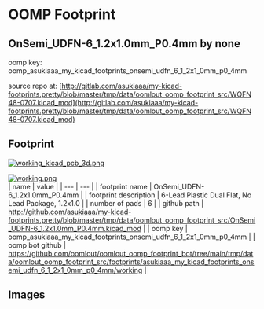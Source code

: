 # OOMP Footprint  
## OnSemi_UDFN-6_1.2x1.0mm_P0.4mm  by none  
  
oomp key: oomp_asukiaaa_my_kicad_footprints_onsemi_udfn_6_1_2x1_0mm_p0_4mm  
  
source repo at: [http://gitlab.com/asukiaaa/my-kicad-footprints.pretty/blob/master/tmp/data/oomlout_oomp_footprint_src/WQFN48-0707.kicad_mod](http://gitlab.com/asukiaaa/my-kicad-footprints.pretty/blob/master/tmp/data/oomlout_oomp_footprint_src/WQFN48-0707.kicad_mod)  
## Footprint  
  
[![working_kicad_pcb_3d.png](working_kicad_pcb_3d_600.png)](working_kicad_pcb_3d.png)  
  
[![working.png](working_600.png)](working.png)  
| name | value | 
| --- | --- | 
| footprint name | OnSemi_UDFN-6_1.2x1.0mm_P0.4mm | 
| footprint description | 6-Lead Plastic Dual Flat, No Lead Package, 1.2x1.0 | 
| number of pads | 6 | 
| github path | http://github.com/asukiaaa/my-kicad-footprints.pretty/blob/master/tmp/data/oomlout_oomp_footprint_src/OnSemi_UDFN-6_1.2x1.0mm_P0.4mm.kicad_mod | 
| oomp key | oomp_asukiaaa_my_kicad_footprints_onsemi_udfn_6_1_2x1_0mm_p0_4mm | 
| oomp bot github | https://github.com/oomlout/oomlout_oomp_footprint_bot/tree/main/tmp/data/oomlout_oomp_footprint_src/footprints/asukiaaa_my_kicad_footprints_onsemi_udfn_6_1_2x1_0mm_p0_4mm/working | 
## Images  
